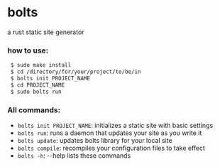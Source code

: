 # bolts
a rust static site generator


### how to use:
```bash
 $ sudo make install
 $ cd /directory/for/your/project/to/be/in
 $ bolts init PROJECT_NAME
 $ cd PROJECT_NAME
 $ sudo bolts run
```

### All commands:
 - `bolts init PROJECT_NAME`: initializes a static site with basic settings
 - `bolts run`: runs a daemon that updates your site as you write it
 - `bolts update`: updates bolts library for your local site
 - `bolts compile`: recompiles your configuration files to take effect
 - `bolts -h`: --help lists these commands
